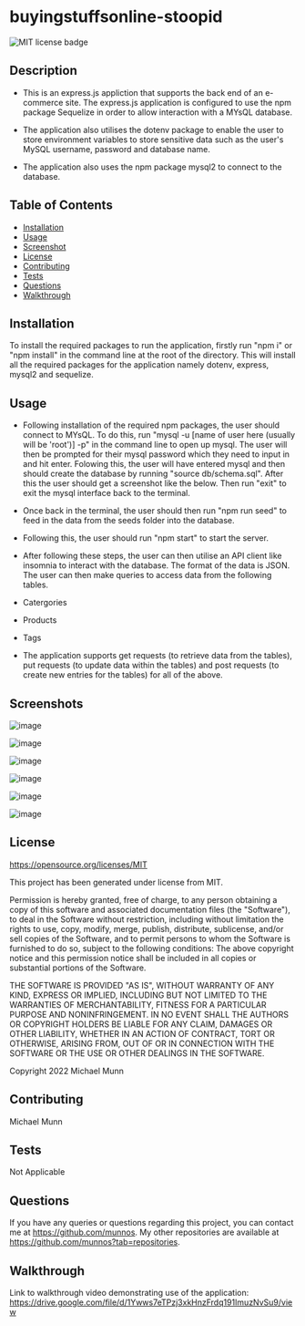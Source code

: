 # buyingstuffsonline-stoopid

![MIT license badge](https://img.shields.io/badge/license-MIT-blue.svg)


## Description

- This is an express.js appliction that supports the back end of an e-commerce site. The express.js application is configured to use the npm package Sequelize in order to allow interaction with a MYsQL database.

- The application also utilises the dotenv package to enable the user to store environment variables to store sensitive data such as the user's MySQL username, password and database name.

- The application also uses the npm package mysql2 to connect to the database.


## Table of Contents
* [Installation](#installation)
* [Usage](#usage)
* [Screenshot](#screenshot)
* [License](#license)
* [Contributing](#contributing)
* [Tests](#tests)
* [Questions](#questions)
* [Walkthrough](#walkthrough)

## Installation 

To install the required packages to run the application, firstly run "npm i" or "npm install" in the command line at the root of the directory. This will install all the required packages for the application namely dotenv, express, mysql2 and sequelize.

## Usage

- Following installation of the required npm packages, the user should connect to MYsQL. To do this, run "mysql -u [name of user here (usually will be 'root')] -p" in the command line to open up mysql. The user will then be prompted for their mysql password which they need to input in and hit enter. Folowing this, the user will have entered mysql and then should create the database by running "source db/schema.sql". After this the user should get a screenshot like the below. Then run "exit" to exit the mysql interface back to the terminal.

- Once back in the terminal, the user should then run "npm run seed" to feed in the data from the seeds folder into the database.

- Following this, the user should run "npm start" to start the server.


- After following these steps, the user can then utilise an API client like insomnia to interact with the database. The format of the data is JSON. The user can then make queries to access data from the following tables.

- Catergories
- Products
- Tags

- The application supports get requests (to retrieve data from the tables), put requests (to update data within the tables) and post requests (to create new entries for the tables) for all of the above.

## Screenshots

![image](https://user-images.githubusercontent.com/88617634/193846272-19a7e85c-add9-48eb-ac25-fe4031df719b.png)

![image](https://user-images.githubusercontent.com/88617634/193846410-e06b174c-8455-4cbc-9e76-3b7d0fc8cbe5.png)

![image](https://user-images.githubusercontent.com/88617634/193846519-46ae6fff-30e8-4199-9ea3-544abbaaa5d9.png)

![image](https://user-images.githubusercontent.com/88617634/193846700-6180a985-7542-4e33-a08f-e5c1be883de9.png)

![image](https://user-images.githubusercontent.com/88617634/193848755-c54737dd-cf68-4869-8042-7eab4e978c64.png)

![image](https://user-images.githubusercontent.com/88617634/193848826-669b4b7d-87dc-4650-8e79-fc99b0872996.png)

## License

https://opensource.org/licenses/MIT

This project has been generated under license from MIT.

Permission is hereby granted, free of charge, to any person obtaining a copy of this software and associated documentation files (the "Software"), to deal in the Software without restriction, including without limitation the rights to use, copy, modify, merge, publish, distribute, sublicense, and/or sell copies of the Software, and to permit persons to whom the Software is furnished to do so, subject to the following conditions: The above copyright notice and this permission notice shall be included in all copies or substantial portions of the Software.

THE SOFTWARE IS PROVIDED "AS IS", WITHOUT WARRANTY OF ANY KIND, EXPRESS OR IMPLIED, INCLUDING BUT NOT LIMITED TO THE WARRANTIES OF MERCHANTABILITY, FITNESS FOR A PARTICULAR PURPOSE AND NONINFRINGEMENT. IN NO EVENT SHALL THE AUTHORS OR COPYRIGHT HOLDERS BE LIABLE FOR ANY CLAIM, DAMAGES OR OTHER LIABILITY, WHETHER IN AN ACTION OF CONTRACT, TORT OR OTHERWISE, ARISING FROM, OUT OF OR IN CONNECTION WITH THE SOFTWARE OR THE USE OR OTHER DEALINGS IN THE SOFTWARE.

Copyright 2022 Michael Munn

## Contributing
Michael Munn

## Tests
Not Applicable

## Questions

If you have any queries or questions regarding this project, you can contact me at https://github.com/munnos. My other repositories are available at https://github.com/munnos?tab=repositories.

## Walkthrough

Link to walkthrough video demonstrating use of the application: https://drive.google.com/file/d/1Ywws7eTPzj3xkHnzFrdq191ImuzNvSu9/view
